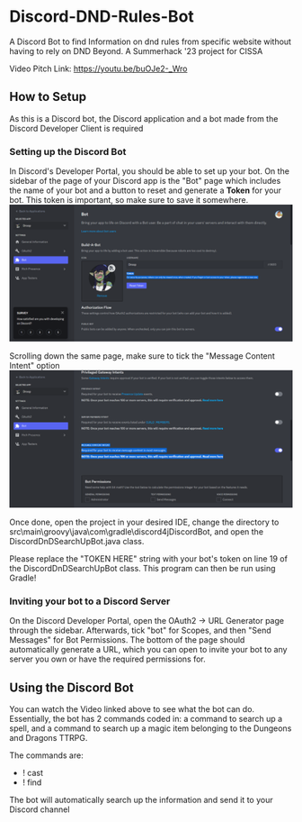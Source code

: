 # Discord-DND-Rules-Bot
A Discord Bot to find Information on dnd rules from specific website without having to rely on DND Beyond. A Summerhack '23 project for CISSA

Video Pitch Link: https://youtu.be/buOJe2-_Wro

## How to Setup
As this is a Discord bot, the Discord application and a bot made from the Discord Developer Client is required

### Setting up the Discord Bot
In Discord's Developer Portal, you should be able to set up your bot. On the sidebar of the page of your Discord app is the "Bot" page which includes the name of your bot and a button to reset and generate a **Token** for your bot. This token is important, so make sure to save it somewhere.
![](https://github.com/Kaobara/Discord-DND-Items-and-Spells-Search-Bot/blob/main/media/DiscordSetup1.png)

Scrolling down the same page, make sure to tick the "Message Content Intent" option
![](https://github.com/Kaobara/Discord-DND-Items-and-Spells-Search-Bot/blob/main/media/DiscordSetup2.png)

Once done, open the project in your desired IDE, change the directory to src\main\groovy\java\com\gradle\discord4jDiscordBot, and open the DiscordDnDSearchUpBot.java class. 

Please replace the "TOKEN HERE" string with your bot's token on line 19 of the DiscordDnDSearchUpBot class. 
This program can then be run using Gradle!

### Inviting your bot to a Discord Server
On the Discord Developer Portal, open the OAuth2 -> URL Generator page through the sidebar. Afterwards, tick "bot" for Scopes, and then "Send Messages" for Bot Permissions. The bottom of the page should automatically generate a URL, which you can open to invite your bot to any server you own or have the required permissions for.

## Using the Discord Bot
You can watch the Video linked above to see what the bot can do. Essentially, the bot has 2 commands coded in: a command to search up a spell, and a command to search up a magic item belonging to the Dungeons and Dragons TTRPG.

The commands are:
  - !<InsertBotNameHere> cast <Spellname>
  - !<InsertBotNameHere> find <Itemnname>
   
The bot will automatically search up the information and send it to your Discord channel
